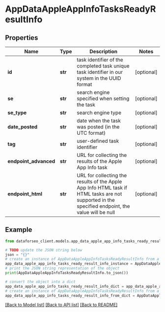 # AppDataAppleAppInfoTasksReadyResultInfo


## Properties

Name | Type | Description | Notes
------------ | ------------- | ------------- | -------------
**id** | **str** | task identifier of the completed task unique task identifier in our system in the UUID format | [optional] 
**se** | **str** | search engine specified when setting the task | [optional] 
**se_type** | **str** | search engine type | [optional] 
**date_posted** | **str** | date when the task was posted (in the UTC format) | [optional] 
**tag** | **str** | user-defined task identifier | [optional] 
**endpoint_advanced** | **str** | URL for collecting the results of the Apple App Info task | [optional] 
**endpoint_html** | **str** | URL for collecting the results of the Apple App Info HTML task if HTML tasks are not supported in the specified endpoint, the value will be null | [optional] 

## Example

```python
from dataforseo_client.models.app_data_apple_app_info_tasks_ready_result_info import AppDataAppleAppInfoTasksReadyResultInfo

# TODO update the JSON string below
json = "{}"
# create an instance of AppDataAppleAppInfoTasksReadyResultInfo from a JSON string
app_data_apple_app_info_tasks_ready_result_info_instance = AppDataAppleAppInfoTasksReadyResultInfo.from_json(json)
# print the JSON string representation of the object
print(AppDataAppleAppInfoTasksReadyResultInfo.to_json())

# convert the object into a dict
app_data_apple_app_info_tasks_ready_result_info_dict = app_data_apple_app_info_tasks_ready_result_info_instance.to_dict()
# create an instance of AppDataAppleAppInfoTasksReadyResultInfo from a dict
app_data_apple_app_info_tasks_ready_result_info_from_dict = AppDataAppleAppInfoTasksReadyResultInfo.from_dict(app_data_apple_app_info_tasks_ready_result_info_dict)
```
[[Back to Model list]](../README.md#documentation-for-models) [[Back to API list]](../README.md#documentation-for-api-endpoints) [[Back to README]](../README.md)



